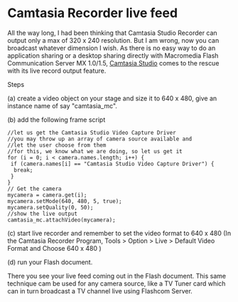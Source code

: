 # Camtasia Recorder live feed

All the way long, I had been thinking that Camtasia Studio Recorder can output only a max of 320 x 240 resolution. But I am wrong, now you can broadcast whatever dimension I wish. As there is no easy way to do an application sharing or a desktop sharing directly with Macromedia Flash Communication Server MX 1.0/1.5, [Camtasia Studio](https://www.techsmith.com) comes to the rescue with its live record output feature.

Steps

(a) create a video object on your stage and size it to 640 x 480, give an instance name of say "camtasia_mc".

(b) add the following frame script

```
//let us get the Camtasia Studio Video Capture Driver
//you may throw up an array of camera source available and
//let the user choose from them
//for this, we know what we are doing, so let us get it
for (i = 0; i < camera.names.length; i++) {
 if (camera.names[i] == "Camtasia Studio Video Capture Driver") {
  break;
 }
}
// Get the camera
mycamera = camera.get(i);
mycamera.setMode(640, 480, 5, true);
mycamera.setQuality(0, 50);
//show the live output
camtasia_mc.attachVideo(mycamera);
```

(c) start live recorder and remember to set the video format to 640 x 480 (In the Camtasia Recorder Program, Tools > Option > Live > Default Video Format and Choose 640 x 480 )

(d) run your Flash document.

There you see your live feed coming out in the Flash document. This same technique cam be used for any camera source, like a TV Tuner card which can in turn broadcast a TV channel live using Flashcom Server.
